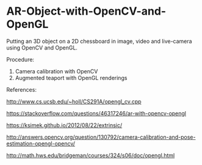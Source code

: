 # AR-Object-with-OpenCV-and-OpenGL
Putting an 3D object on a 2D chessboard in image, video and live-camera using OpenCV and OpenGL. 

Procedure: 
1. Camera calibration with OpenCV
2. Augmented teaport with OpenGL renderings


References: 

http://www.cs.ucsb.edu/~holl/CS291A/opengl_cv.cpp

https://stackoverflow.com/questions/46317246/ar-with-opencv-opengl

https://ksimek.github.io/2012/08/22/extrinsic/

http://answers.opencv.org/question/130792/camera-calibration-and-pose-estimation-opengl-opencv/

http://math.hws.edu/bridgeman/courses/324/s06/doc/opengl.html
